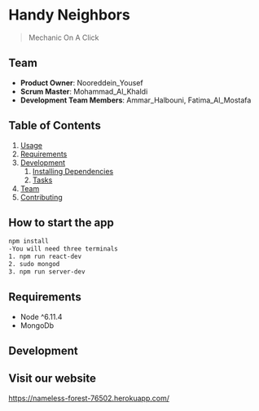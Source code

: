 # Handy Neighbors

> Mechanic On A Click

## Team

  - __Product Owner__: Nooreddein_Yousef
  - __Scrum Master__: Mohammad_Al_Khaldi
  - __Development Team Members__: Ammar_Halbouni, Fatima_Al_Mostafa

## Table of Contents

1. [Usage](#Usage)
1. [Requirements](#requirements)
1. [Development](#development)
    1. [Installing Dependencies](#installing-dependencies)
    1. [Tasks](#tasks)
1. [Team](#team)
1. [Contributing](#contributing)

## How to start the app

```sh
npm install
-You will need three terminals
1. npm run react-dev
2. sudo mongod
3. npm run server-dev
```

## Requirements

- Node ^6.11.4
- MongoDb

## Development

<!-- ### Installing Dependencies

From within the root directory:

```sh
sudo npm install -g bower
npm install
bower install
``` -->

## Visit our website

https://nameless-forest-76502.herokuapp.com/